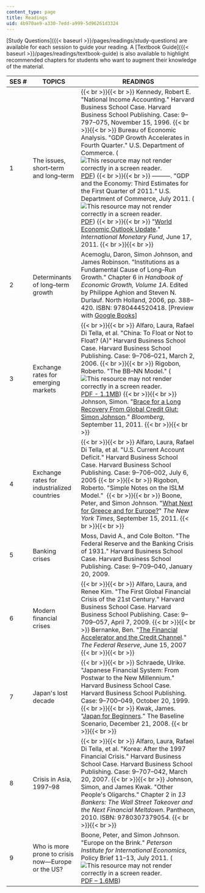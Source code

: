 ```yaml
---
content_type: page
title: Readings
uid: 4b970ae9-a330-7edd-a999-5d96261d3324
---
```


[Study Questions]({{< baseurl >}}/pages/readings/study-questions) are available for each session to guide your reading. A [Textbook Guide]({{< baseurl >}}/pages/readings/textbook-guide) is also available to highlight recommended chapters for students who want to augment their knowledge of the material.

| SES # | TOPICS | READINGS |
| --- | --- | --- |
| 1 | The issues, short–term and long–term |  {{< br >}}{{< br >}} Kennedy, Robert E. "National Income Accounting." Harvard Business School Case. Harvard Business School Publishing. Case: 9–797–075, November 15, 1996. {{< br >}}{{< br >}} Bureau of Economic Analysis. "GDP Growth Accelerates in Fourth Quarter." U.S. Department of Commerce. (![This resource may not render correctly in a screen reader.](/images/inacessible.gif)[PDF](http://www.bea.gov/newsreleases/national/gdp/gdphighlights.pdf)) {{< br >}}{{< br >}} ———. "GDP and the Economy: Third Estimates for the First Quarter of 2011." U.S. Department of Commerce, July 2011. (![This resource may not render correctly in a screen reader.](/images/inacessible.gif)[PDF](https://apps.bea.gov/scb/pdf/2011/07%20July/0711_gdpecon.pdf)) {{< br >}}{{< br >}} "[World Economic Outlook Update](http://www.imf.org/external/pubs/ft/weo/2011/update/02/index.htm)." _International Monetary Fund_, June 17, 2011. {{< br >}}{{< br >}}  |
| 2 | Determinants of long–term growth | Acemoglu, Daron, Simon Johnson, and James Robinson. "Institutions as a Fundamental Cause of Long–Run Growth." Chapter 6 in _Handbook of Economic Growth, Volume 1A_. Edited by Philippe Aghion and Steven N. Durlauf. North Holland, 2006, pp. 388–420. ISBN: 9780444520418. \[Preview with [Google Books](http://books.google.com/books?id=fQ4JBwLsz8cC&pg=PA385=onepage)\] |
| 3 | Exchange rates for emerging markets |  {{< br >}}{{< br >}} Alfaro, Laura, Rafael Di Tella, et al. "China: To Float or Not to Float? (A)" Harvard Business School Case. Harvard Business School Publishing. Case: 9–706–021, March 2, 2006. {{< br >}}{{< br >}} Rigobon, Roberto. "The BB–NN Model." (![This resource may not render correctly in a screen reader.](/images/inacessible.gif)[PDF - 1.1MB](http://jeanpierre.laffargue.pagesperso-orange.fr/teaching/Macroeconomie_du_developpement/bb-nn_model.pdf)) {{< br >}}{{< br >}} Johnson, Simon. "[Brace for a Long Recovery From Global Credit Glut: Simon Johnson](http://www.bloomberg.com/news/2011-09-12/brace-for-a-long-recovery-from-credit-glut-commentary-by-simon-johnson.html)." _Bloomberg_, September 11, 2011. {{< br >}}{{< br >}}  |
| 4 | Exchange rates for industrialized countries |  {{< br >}}{{< br >}} Alfaro, Laura, Rafael Di Tella, et al. "U.S. Current Account Deficit." Harvard Business School Case. Harvard Business School Publishing. Case: 9–706–002, July 6, 2005 {{< br >}}{{< br >}} Rigobon, Roberto. "Simple Notes on the ISLM Model."  {{< br >}}{{< br >}} Boone, Peter, and Simon Johnson. "[What Next for Greece and for Europe?](http://economix.blogs.nytimes.com/2011/09/15/what-next-for-greece-and-for-europe/)" _The New York Times_, September 15, 2011. {{< br >}}{{< br >}}  |
| 5 | Banking crises | Moss, David A., and Cole Bolton. "The Federal Reserve and the Banking Crisis of 1931." Harvard Business School Case. Harvard Business School Publishing. Case: 9–709–040, January 20, 2009. |
| 6 | Modern financial crises |  {{< br >}}{{< br >}} Alfaro, Laura, and Renee Kim. "The First Global Financial Crisis of the 21st Century." Harvard Business School Case. Harvard Business School Publishing. Case: 9–709–057, April 7, 2009. {{< br >}}{{< br >}} Bernanke, Ben. "[The Financial Accelerator and the Credit Channel](http://www.federalreserve.gov/newsevents/speech/bernanke20070615a.htm)." _The Federal Reserve_, June 15, 2007 {{< br >}}{{< br >}}  |
| 7 | Japan's lost decade |  {{< br >}}{{< br >}} Schraede, Ulrike. "Japanese Financial System: From Postwar to the New Millennium." Harvard Business School Case. Harvard Business School Publishing. Case: 9–700–049, October 20, 1999. {{< br >}}{{< br >}} Kwak, James. "[Japan for Beginners](http://baselinescenario.com/2008/12/21/japan-for-beginners/)." The Baseline Scenario, December 21, 2008. {{< br >}}{{< br >}}  |
| 8 | Crisis in Asia, 1997–98 |  {{< br >}}{{< br >}} Alfaro, Laura, Rafael Di Tella, et al. "Korea: After the 1997 Financial Crisis." Harvard Business School Case. Harvard Business School Publishing. Case: 9–707–042, March 20, 2007. {{< br >}}{{< br >}} Johnson, Simon, and James Kwak. "Other People's Oligarchs." Chapter 2 in _13 Bankers: The Wall Street Takeover and the Next Financial Meltdown_. Pantheon, 2010. ISBN: 9780307379054. {{< br >}}{{< br >}}  |
| 9 | Who is more prone to crisis now—Europe or the US? | Boone, Peter, and Simon Johnson. "Europe on the Brink." _Peterson Institute for International Economics_, Policy Brief 11–13, July 2011. (![This resource may not render correctly in a screen reader.](/images/inacessible.gif)[PDF – 1.6MB](http://www.iie.com/publications/pb/pb11-13.pdf))